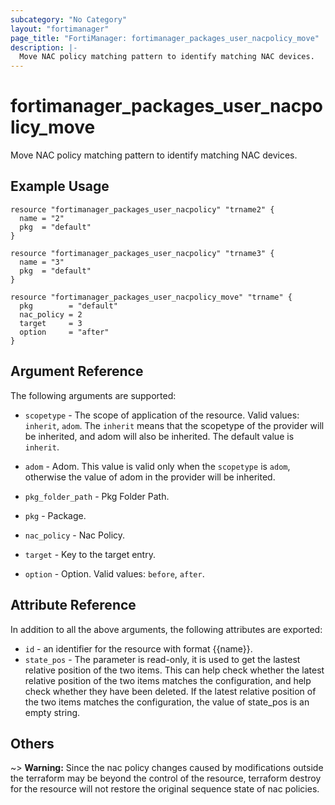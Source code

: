 ```yaml
---
subcategory: "No Category"
layout: "fortimanager"
page_title: "FortiManager: fortimanager_packages_user_nacpolicy_move"
description: |-
  Move NAC policy matching pattern to identify matching NAC devices.
---
```


# fortimanager_packages_user_nacpolicy_move
Move NAC policy matching pattern to identify matching NAC devices.

## Example Usage

```hcl
resource "fortimanager_packages_user_nacpolicy" "trname2" {
  name = "2"
  pkg  = "default"
}

resource "fortimanager_packages_user_nacpolicy" "trname3" {
  name = "3"
  pkg  = "default"
}

resource "fortimanager_packages_user_nacpolicy_move" "trname" {
  pkg        = "default"
  nac_policy = 2
  target     = 3
  option     = "after"
}
```

## Argument Reference


The following arguments are supported:

* `scopetype` - The scope of application of the resource. Valid values: `inherit`, `adom`. The `inherit` means that the scopetype of the provider will be inherited, and adom will also be inherited. The default value is `inherit`.
* `adom` - Adom. This value is valid only when the `scopetype` is `adom`, otherwise the value of adom in the provider will be inherited.
* `pkg_folder_path` - Pkg Folder Path.
* `pkg` - Package.
* `nac_policy` - Nac Policy.

* `target` - Key to the target entry.
* `option` - Option. Valid values: `before`, `after`.


## Attribute Reference

In addition to all the above arguments, the following attributes are exported:
* `id` - an identifier for the resource with format {{name}}.
* `state_pos` - The parameter is read-only, it is used to get the lastest relative position of the two items. This can help check whether the latest relative position of the two items matches the configuration, and help check whether they have been deleted. If the latest relative position of the two items matches the configuration, the value of state_pos is an empty string.

## Others

~> **Warning:** Since the nac policy changes caused by modifications outside the terraform may be beyond the control of the resource, terraform destroy for the resource will not restore the original sequence state of nac policies.

